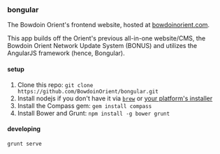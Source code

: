 ### bongular

The Bowdoin Orient's frontend website, hosted at [bowdoinorient.com](bowdoinorient.com).

This app builds off the Orient's previous all-in-one website/CMS, the Bowdoin Orient Network Update System (BONUS) and utilizes the AngularJS framework (hence, Bongular).

#### setup

1. Clone this repo: `git clone https://github.com/BowdoinOrient/bongular.git`
2. Install nodejs if you don't have it via [`brew`](http://brew.sh/) or [your platform's installer](http://nodejs.org/download/)
3. Install the Compass gem: `gem install compass`
4. Install Bower and Grunt: `npm install -g bower grunt`

#### developing

`grunt serve`